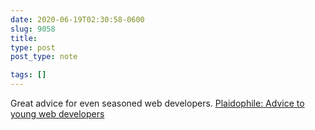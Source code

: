 ```yaml
---
date: 2020-06-19T02:30:58-0600
slug: 9058
title: 
type: post
post_type: note

tags: []
---
```

Great advice for even seasoned web developers. [Plaidophile: Advice to young web developers](https://beesbuzz.biz/blog/2934-Advice-to-young-web-developers)



